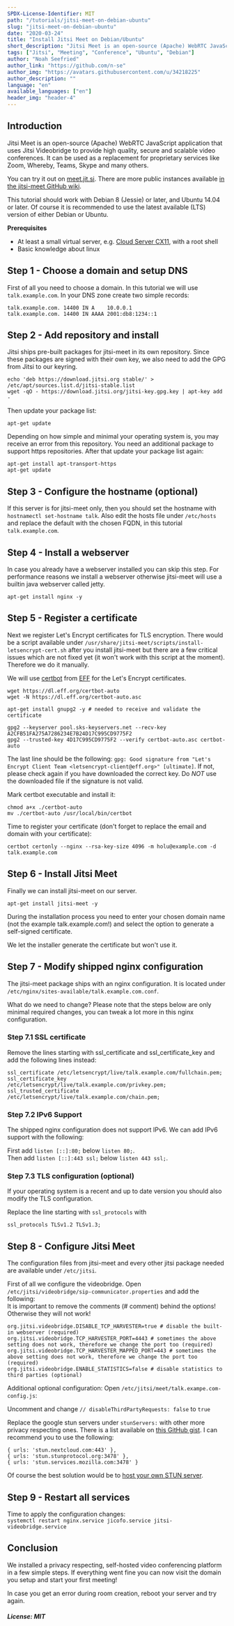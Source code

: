 ```yaml
---
SPDX-License-Identifier: MIT
path: "/tutorials/jitsi-meet-on-debian-ubuntu"
slug: "jitsi-meet-on-debian-ubuntu"
date: "2020-03-24"
title: "Install Jitsi Meet on Debian/Ubuntu"
short_description: "Jitsi Meet is an open-source (Apache) WebRTC JavaScript application that uses Jitsi Videobridge to provide high quality, secure and scalable video conferences."
tags: ["Jitsi", "Meeting", "Conference", "Ubuntu", "Debian"]
author: "Noah Seefried"
author_link: "https://github.com/n-se"
author_img: "https://avatars.githubusercontent.com/u/34218225"
author_description: ""
language: "en"
available_languages: ["en"]
header_img: "header-4"
---
```


## Introduction

Jitsi Meet is an open-source (Apache) WebRTC JavaScript application that uses Jitsi Videobridge to provide high quality, secure and scalable video conferences.  It can be used as a replacement for proprietary services like Zoom, Whereby, Teams, Skype and many others.

You can try it out on [meet.jit.si](https://meet.jit.si/). There are more public instances available [in the jitsi-meet GitHub wiki](https://github.com/jitsi/jitsi-meet/wiki/Jitsi-Meet-Instances).

This tutorial should work with Debian 8 (Jessie) or later, and Ubuntu 14.04 or later. Of course it is recommended to use the latest available (LTS) version of either Debian or Ubuntu.

**Prerequisites**

* At least a  small virtual server, e.g. [Cloud Server CX11](https://www.hetzner.com/cloud#pricing), with a root shell
* Basic knowledge about linux

## Step 1 - Choose a domain and setup DNS

First of all you need to choose a domain. In this tutorial we will use `talk.example.com`.  In your DNS zone create two simple records:

```dns
talk.example.com. 14400 IN A    10.0.0.1
talk.example.com. 14400 IN AAAA 2001:db8:1234::1
```

## Step 2 - Add repository and install

Jitsi ships pre-built packages for jitsi-meet in its own repository. Since these packages are signed with their own key, we also need to add the GPG from Jitsi to our keyring.

```console
echo 'deb https://download.jitsi.org stable/' > /etc/apt/sources.list.d/jitsi-stable.list
wget -qO - https://download.jitsi.org/jitsi-key.gpg.key | apt-key add -
```

Then update your package list:

`apt-get update`

Depending on how simple and minimal your operating system is, you may receive an error from this repository. You need an additional package to support https repositories. After that update your package list again:

```console
apt-get install apt-transport-https
apt-get update
```

## Step 3 - Configure the hostname (optional)

If this server is for jitsi-meet only, then you should set the hostname with `hostnamectl set-hostname talk`.  Also edit the hosts file under `/etc/hosts` and replace the default with the chosen FQDN, in this tutorial `talk.example.com`.

## Step 4 - Install a webserver

In case you already have a webserver installed you can skip this step. For performance reasons we install a webserver otherwise jitsi-meet will use a builtin java webserver called jetty.

`apt-get install nginx -y`

## Step 5 - Register a certificate

Next we register Let's Encrypt certificates for TLS encryption. There would be a script available under `/usr/share/jitsi-meet/scripts/install-letsencrypt-cert.sh` after you install jitsi-meet but there are a few critical issues which are not fixed yet (it won't work with this script at the moment). Therefore we do it manually.

We will use [certbot](https://certbot.eff.org/) from [EFF](https://www.eff.org/) for the Let's Encrypt certificates.

```console
wget https://dl.eff.org/certbot-auto
wget -N https://dl.eff.org/certbot-auto.asc

apt-get install gnupg2 -y # needed to receive and validate the certificate

gpg2 --keyserver pool.sks-keyservers.net --recv-key A2CFB51FA275A7286234E7B24D17C995CD9775F2
gpg2 --trusted-key 4D17C995CD9775F2 --verify certbot-auto.asc certbot-auto
```

The last line should be the following: `gpg: Good signature from "Let's Encrypt Client Team <letsencrypt-client@eff.org>" [ultimate]`. If not, please check again if you have downloaded the correct key. Do *NOT* use the downloaded file if the signature is not valid.

Mark certbot executable and install it:

```console
chmod a+x ./certbot-auto
mv ./certbot-auto /usr/local/bin/certbot
```

Time to register your certificate (don't forget to replace the email and domain with your certificate):

`certbot certonly --nginx --rsa-key-size 4096 -m holu@example.com -d talk.example.com`

## Step 6 - Install Jitsi Meet

Finally we can install jitsi-meet on our server.

`apt-get install jitsi-meet -y`

During the installation process you need to enter your chosen domain name (not the example talk.example.com!) and select the option to generate a self-signed certificate.

We let the installer generate the certificate but won't use it.

## Step 7 - Modify shipped nginx configuration

The jitsi-meet package ships with an nginx configuration. It is located under `/etc/nginx/sites-available/talk.example.com.conf`.

What do we need to change? Please note that the steps below are only minimal required changes, you can tweak a lot more in this nginx configuration.

### Step 7.1 SSL certificate

Remove the lines starting with ssl_certificate and ssl_certificate_key and add the following lines instead:

```nginx
ssl_certificate /etc/letsencrypt/live/talk.example.com/fullchain.pem;
ssl_certificate_key /etc/letsencrypt/live/talk.example.com/privkey.pem;
ssl_trusted_certificate /etc/letsencrypt/live/talk.example.com/chain.pem;
```

### Step 7.2 IPv6 Support

The shipped nginx configuration does not support IPv6. We can add IPv6 support with the following:

First add `listen [::]:80;` below `listen 80;`.  
Then add `listen [::]:443 ssl;` below `listen 443 ssl;`.

### Step 7.3 TLS configuration (optional)

If your operating system is a recent and up to date version you should also modify the TLS configuration.

Replace the line starting with `ssl_protocols` with

```nginx
ssl_protocols TLSv1.2 TLSv1.3;
```

## Step 8 - Configure Jitsi Meet

The configuration files from jitsi-meet and every other jitsi package needed are available under `/etc/jitsi`.

First of all we configure the videobridge. Open `/etc/jitsi/videobridge/sip-communicator.properties` and add the following:  
It is important to remove the comments (# comment) behind the options! Otherwise they will not work!

```
org.jitsi.videobridge.DISABLE_TCP_HARVESTER=true # disable the built-in webserver (required)
org.jitsi.videobridge.TCP_HARVESTER_PORT=4443 # sometimes the above setting does not work, therefore we change the port too (required)
org.jitsi.videobridge.TCP_HARVESTER_MAPPED_PORT=443 # sometimes the above setting does not work, therefore we change the port too (required)
org.jitsi.videobridge.ENABLE_STATISTICS=false # disable statistics to third parties (optional)
```

Additional optional configuration:
Open `/etc/jitsi/meet/talk.exampe.com-config.js`:

Uncomment and change `// disableThirdPartyRequests: false` to `true`

Replace the google stun servers under `stunServers:` with other more privacy respecting ones.  There is a list available on [this GitHub gist](https://gist.github.com/mondain/b0ec1cf5f60ae726202e). I can recommend you to use the following:

```
{ urls: 'stun.nextcloud.com:443' },
{ urls: 'stun.stunprotocol.org:3478' },
{ urls: 'stun.services.mozilla.com:3478' }
```

Of course the best solution would be to [host your own STUN server](https://community.hetzner.com/tutorials/install-turn-stun-server-on-debian-ubuntu-with-coturn).

## Step 9 - Restart all services

Time to apply the configuration changes:  
`systemctl restart nginx.service jicofo.service jitsi-videobridge.service`

## Conclusion

We installed a privacy respecting, self-hosted video conferencing platform in a few simple steps.  If everything went fine you can now visit the domain you setup and start your first meeting!

In case you get an error during room creation, reboot your server and try again.

##### License: MIT

<!--

Contributor's Certificate of Origin

By making a contribution to this project, I certify that:

(a) The contribution was created in whole or in part by me and I have
    the right to submit it under the license indicated in the file; or

(b) The contribution is based upon previous work that, to the best of my
    knowledge, is covered under an appropriate license and I have the
    right under that license to submit that work with modifications,
    whether created in whole or in part by me, under the same license
    (unless I am permitted to submit under a different license), as
    indicated in the file; or

(c) The contribution was provided directly to me by some other person
    who certified (a), (b) or (c) and I have not modified it.

(d) I understand and agree that this project and the contribution are
    public and that a record of the contribution (including all personal
    information I submit with it, including my sign-off) is maintained
    indefinitely and may be redistributed consistent with this project
    or the license(s) involved.

Signed-off-by: Noah Seefried <dev@noah-seefried.de>

-->
